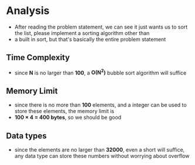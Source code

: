 # Analysis
- After reading the problem statement, we can see it just wants us to sort the list, please implement a sorting algorithm other than   
- a built in sort, but that's basically the entire problem statement

## Time Complexity
- since **N** is no larger than **100**, a **O(N<sup>2</sup>)** bubble sort algorithm will suffice

## Memory Limit
- since there is no more than **100** elements, and a integer can be used to store these elements, the memory limit is    
- **100 &times; 4 = 400 bytes**, so we should be good

## Data types
- since the elements are no larger than **32000**, even a short will suffice, any data type can store these numbers without worrying about overflow
